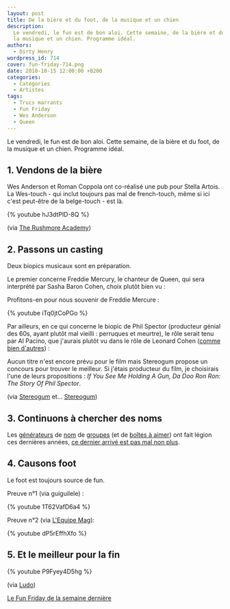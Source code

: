 ```yaml
---
layout: post
title: De la bière et du foot, de la musique et un chien
description:
  Le vendredi, le fun est de bon aloi. Cette semaine, de la bière et du foot, de
  la musique et un chien. Programme idéal.
authors:
  - Dirty Henry
wordpress_id: 714
cover: fun-friday-714.png
date: 2010-10-15 12:00:00 +0200
categories:
  - Catégories
  - Artistes
tags:
  - Trucs marrants
  - Fun Friday
  - Wes Anderson
  - Queen
---
```


Le vendredi, le fun est de bon aloi. Cette semaine, de la bière et du foot, de
la musique et un chien. Programme idéal.

## 1. Vendons de la bière

Wes Anderson et Roman Coppola ont co-réalisé une pub pour Stella Artois. La
Wes-touch - qui inclut toujours pas mal de french-touch, même si ici c'est
peut-être de la belge-touch - est là.

{% youtube hJ3dtPlD-8Q %}

(via
[The Rushmore Academy](http://rushmoreacademy.com/2010/10/11/wes-anderson-and-roman-coppolas-ad-for-stella-artois))

## 2. Passons un casting

Deux biopics musicaux sont en préparation.

Le premier concerne Freddie Mercury, le chanteur de Queen, qui sera interprété
par Sasha Baron Cohen, choix plutôt bien vu :

<img419>

Profitons-en pour nous souvenir de Freddie Mercure :

{% youtube iTq0jtCoPGo %}

Par ailleurs, en ce qui concerne le biopic de Phil Spector (producteur génial
des 60s, ayant plutôt mal vieilli : perruques et meurtre), le rôle serait tenu
par Al Pacino, que j'aurais plutôt vu dans le rôle de Leonard Cohen
([comme bien d'autres](http://i2.pinger.pl/pgr390/ea0abce00029a3bd4a147b97/al-pacino-totally-looks-like-leonard-cohen.jpg))
:

<img420>

Aucun titre n'est encore prévu pour le film mais Stereogum propose un concours
pour trouver le meilleur. Si j'étais producteur du film, je choisirais l'une de
leurs propositions : _If You See Me Holding A Gun, Da Doo Ron Ron: The Story Of
Phil Spector_.

(via
[Stereogum](http://stereogum.com/513961/sacha-baron-cohen-cast-as-freddie-mercury/casting-couch/)
et…
[Stereogum](http://stereogum.com/540682/name-the-phil-spector-biopic-starring-al-pacin/casting-couch/))

## 3. Continuons à chercher des noms

Les [générateurs](http://www.nukekiller.net/cgi-bin/namer.cgi) de
[nom](http://www.bandnamemaker.com/generator/) de
[groupes](http://www.noiseaddicts.com/2009/03/random-band-name-cover-album/) (et
de [boîtes à aimer](http://www.dotomator.com/web20.html)) ont fait légion ces
dernières années,
[ce dernier arrivé est pas mal non plus](http://chillwitchnamemagic.com/).

## 4. Causons foot

Le foot est toujours source de fun.

Preuve n°1 (via guiguilele) :

{% youtube 1T62VafD6a4 %}

Preuve n°2 (via
[L'Equipe Mag](http://www.lequipemag.fr/EquipeMag/Insolite/une-simulation-ridicule-20101011_162859.html)):

{% youtube dP5rEffhXfo %}

## 5. Et le meilleur pour la fin

{% youtube P9Fyey4D5hg %}

(via
[Ludo](http://www.geeek.org/post/jesse-:-mon-nouvel-assistant-personnel-930))

[Le Fun Friday de la semaine dernière](711)
